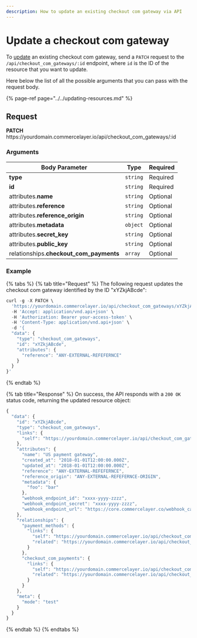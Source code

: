 ```yaml
---
description: How to update an existing checkout com gateway via API
---
```


# Update a checkout com gateway

To <a href="https://docs.commercelayer.io/developers/updating-resources" target="_blank">update</a> an existing checkout com gateway, send a `PATCH` request to the `/api/checkout_com_gateways/:id` endpoint, where `id` is the ID of the resource that you want to update.

Here below the list of all the possible arguments that you can pass with the request body.

{% page-ref page="../../updating-resources.md" %}

## Request

**PATCH** https://<i></i>yourdomain.commercelayer.io/api/checkout_com_gateways/:id

### Arguments

| Body Parameter | Type     | Required |
| -------------- | -------- | -------- |
| **type**       | `string` | Required |
| **id**         | `string` | Required |
| attributes.**name** | `string` | Optional |
| attributes.**reference** | `string` | Optional |
| attributes.**reference_origin** | `string` | Optional |
| attributes.**metadata** | `object` | Optional |
| attributes.**secret_key** | `string` | Optional |
| attributes.**public_key** | `string` | Optional |
| relationships.**checkout_com_payments** | `array` | Optional |

### Example

{% tabs %}
{% tab title="Request" %}
The following request updates the checkout com gateway identified by the ID "xYZkjABcde":

```javascript
curl -g -X PATCH \
  'https://yourdomain.commercelayer.io/api/checkout_com_gateways/xYZkjABcde' \
  -H 'Accept: application/vnd.api+json' \
  -H 'Authorization: Bearer your-access-token' \
  -H 'Content-Type: application/vnd.api+json' \
  -d '{
  "data": {
    "type": "checkout_com_gateways",
    "id": "xYZkjABcde",
    "attributes": {
      "reference": "ANY-EXTERNAL-REFEFERNCE"
    }
  }
}'
```
{% endtab %}

{% tab title="Response" %}
On success, the API responds with a `200 OK` status code, returning the updated resource object:

```javascript
{
  "data": {
    "id": "xYZkjABcde",
    "type": "checkout_com_gateways",
    "links": {
      "self": "https://yourdomain.commercelayer.io/api/checkout_com_gateways/xYZkjABcde"
    },
    "attributes": {
      "name": "US payment gateway",
      "created_at": "2018-01-01T12:00:00.000Z",
      "updated_at": "2018-01-01T12:00:00.000Z",
      "reference": "ANY-EXTERNAL-REFEFERNCE",
      "reference_origin": "ANY-EXTERNAL-REFEFERNCE-ORIGIN",
      "metadata": {
        "foo": "bar"
      },
      "webhook_endpoint_id": "xxxx-yyyy-zzzz",
      "webhook_endpoint_secret": "xxxx-yyyy-zzzz",
      "webhook_endpoint_url": "https://core.commercelayer.co/webhook_callbacks/checkout_com_gateways/xxxxx"
    },
    "relationships": {
      "payment_methods": {
        "links": {
          "self": "https://yourdomain.commercelayer.io/api/checkout_com_gateways/xYZkjABcde/relationships/payment_methods",
          "related": "https://yourdomain.commercelayer.io/api/checkout_com_gateways/xYZkjABcde/payment_methods"
        }
      },
      "checkout_com_payments": {
        "links": {
          "self": "https://yourdomain.commercelayer.io/api/checkout_com_gateways/xYZkjABcde/relationships/checkout_com_payments",
          "related": "https://yourdomain.commercelayer.io/api/checkout_com_gateways/xYZkjABcde/checkout_com_payments"
        }
      }
    },
    "meta": {
      "mode": "test"
    }
  }
}
```
{% endtab %}
{% endtabs %}


